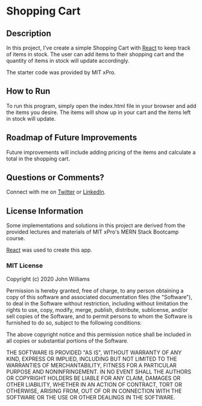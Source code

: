 # Shopping Cart

## Description

In this project, I've create a simple Shopping Cart with [React](https://github.com/facebook/create-react-app) to keep track of items in stock. The user can add items to their shopping cart and the quantity of items in stock will update accordingly.

The starter code was provided by MIT xPro.

## How to Run

To run this program, simply open the index.html file in your browser and add the items you desire. The items will show up in your cart and the items left in stock will update.

## Roadmap of Future Improvements

Future improvements will include adding pricing of the items and calculate a total in the shopping cart.

## Questions or Comments?

Connect with me on [Twitter](https://twitter.com/kristinedugan) or [LinkedIn](https://linkedin.com/in/kristinedugan).

## License Information

Some implementations and solutions in this project are derived from the provided lectures and materials of MIT xPro's MERN Stack Bootcamp course.

[React](https://github.com/facebook/create-react-app) was used to create this app.

### MIT License

Copyright (c) 2020 John Williams

Permission is hereby granted, free of charge, to any person obtaining a copy of this software and associated documentation files (the "Software"), to deal in the Software without restriction, including without limitation the rights to use, copy, modify, merge, publish, distribute, sublicense, and/or sell copies of the Software, and to permit persons to whom the Software is furnished to do so, subject to the following conditions:

The above copyright notice and this permission notice shall be included in all copies or substantial portions of the Software.

THE SOFTWARE IS PROVIDED "AS IS", WITHOUT WARRANTY OF ANY KIND, EXPRESS OR IMPLIED, INCLUDING BUT NOT LIMITED TO THE WARRANTIES OF MERCHANTABILITY, FITNESS FOR A PARTICULAR PURPOSE AND NONINFRINGEMENT. IN NO EVENT SHALL THE AUTHORS OR COPYRIGHT HOLDERS BE LIABLE FOR ANY CLAIM, DAMAGES OR OTHER LIABILITY, WHETHER IN AN ACTION OF CONTRACT, TORT OR OTHERWISE, ARISING FROM, OUT OF OR IN CONNECTION WITH THE SOFTWARE OR THE USE OR OTHER DEALINGS IN THE SOFTWARE.
